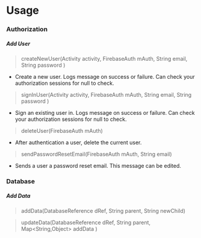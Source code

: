 # Usage

### Authorization
##### Add User

> createNewUser(Activity activity, FirebaseAuth mAuth, String email, String password ) 

* Create a new user. Logs message on success or failure. Can check your authorization sessions for null to check.

> signInUser(Activity activity, FirebaseAuth mAuth,  String email, String password )

* Sign an existing user in. Logs message on success or failure. Can check your authorization sessions for null to check.

> deleteUser(FirebaseAuth mAuth)

* After authentication a user, delete the current user.

> sendPasswordResetEmail(FirebaseAuth mAuth, String email)

* Sends a user a password reset email. This message can be edited.

### Database

##### Add Data

> addData(DatabaseReference dRef, String parent, String newChild)

> updateData(DatabaseReference dRef, String parent, Map<String,Object> addData )